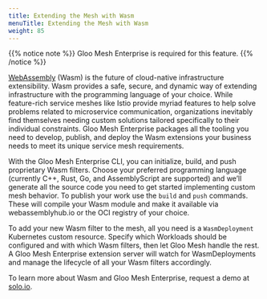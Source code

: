 ```yaml
---
title: Extending the Mesh with Wasm
menuTitle: Extending the Mesh with Wasm
weight: 85
---
```


{{% notice note %}}
Gloo Mesh Enterprise is required for this feature.
{{% /notice %}}

[WebAssembly](https://webassembly.org/) (Wasm) is the future of cloud-native infrastructure extensibility. Wasm provides a safe, secure, and 
dynamic way of extending infrastructure with the programming language of your choice. While feature-rich service 
meshes like Istio provide myriad features to help solve problems related to microservice communication, organizations
inevitably find themselves needing custom solutions tailored specifically to their individual constraints. Gloo Mesh Enterprise 
packages all the tooling you need to develop, publish, and deploy the Wasm extensions your business needs to meet its unique service mesh requirements.

With the Gloo Mesh Enterprise CLI, you can initialize, build, and push proprietary Wasm filters. Choose your preferred 
programming language (currently C++, Rust, Go, and AssemblyScript are supported) and we’ll generate all the source code 
you need to get started implementing custom mesh behavior. To publish your work use the `build` and `push` commands. 
These will compile your Wasm module and make it available via webassemblyhub.io or the OCI registry of your choice.

To add your new Wasm filter to the mesh, all you need is a `WasmDeployment` Kubernetes custom resource. Specify which 
Workloads should be configured and with which Wasm filters, then let Gloo Mesh handle the rest. A Gloo Mesh Enterprise 
extension server will watch for WasmDeployments and manage the lifecycle of all your Wasm filters accordingly.

To learn more about Wasm and Gloo Mesh Enterprise, request a demo at [solo.io](https://www.solo.io/).